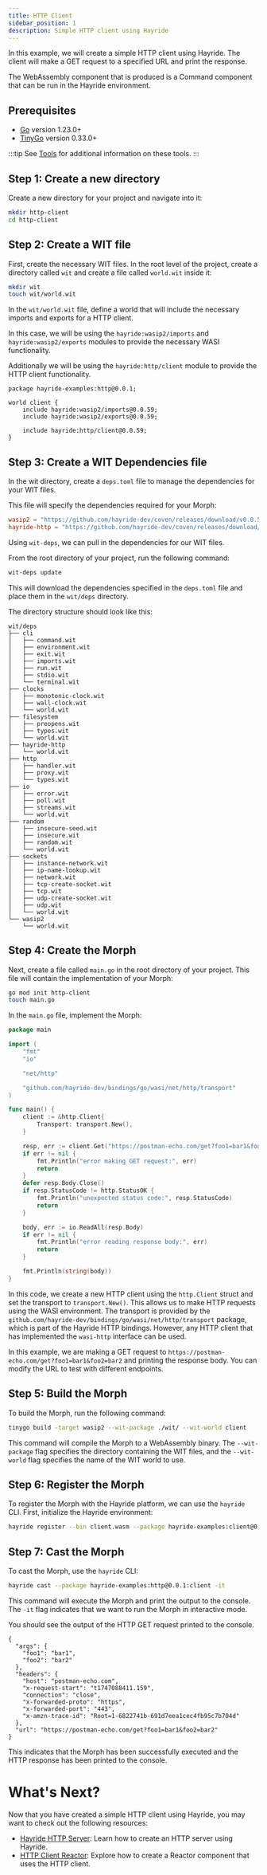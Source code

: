 ```yaml
---
title: HTTP Client
sidebar_position: 1
description: Simple HTTP client using Hayride
---
```


In this example, we will create a simple HTTP client using Hayride. The client will make a GET request to a specified URL and print the response. 

The WebAssembly component that is produced is a Command component that can be run in the Hayride environment.

## Prerequisites
- [Go](https://go.dev/doc/install) version 1.23.0+
- [TinyGo](https://tinygo.org/) version 0.33.0+

:::tip
See [Tools](../../tools.md) for additional information on these tools.
:::

## Step 1: Create a new directory

Create a new directory for your project and navigate into it:

```bash
mkdir http-client
cd http-client
```
## Step 2: Create a WIT file

First, create the necessary WIT files. In the root level of the project, create a directory called `wit` and create a file called `world.wit` inside it:

```bash
mkdir wit
touch wit/world.wit
```

In the `wit/world.wit` file, define a world that will include the necessary imports and exports for a HTTP client.

In this case, we will be using the `hayride:wasip2/imports` and `hayride:wasip2/exports` modules to provide the necessary WASI functionality. 

Additionally we will be using the `hayride:http/client` module to provide the HTTP client functionality. 

```wit
package hayride-examples:http@0.0.1;

world client {
    include hayride:wasip2/imports@0.0.59;
    include hayride:wasip2/exports@0.0.59;
 
    include hayride:http/client@0.0.59;
}
```

## Step 3: Create a WIT Dependencies file

In the wit directory, create a `deps.toml` file to manage the dependencies for your WIT files. 

This file will specify the dependencies required for your Morph:

```toml
wasip2 = "https://github.com/hayride-dev/coven/releases/download/v0.0.59/hayride_wasip2_v0.0.59.tar.gz"
hayride-http = "https://github.com/hayride-dev/coven/releases/download/v0.0.59/hayride_http_v0.0.59.tar.gz""
```

Using `wit-deps`, we can pull in the dependencies for our WIT files. 

From the root directory of your project, run the following command:

```bash
wit-deps update
```

This will download the dependencies specified in the `deps.toml` file and place them in the `wit/deps` directory.

The directory structure should look like this:

```
wit/deps
├── cli
│   ├── command.wit
│   ├── environment.wit
│   ├── exit.wit
│   ├── imports.wit
│   ├── run.wit
│   ├── stdio.wit
│   └── terminal.wit
├── clocks
│   ├── monotonic-clock.wit
│   ├── wall-clock.wit
│   └── world.wit
├── filesystem
│   ├── preopens.wit
│   ├── types.wit
│   └── world.wit
├── hayride-http
│   └── world.wit
├── http
│   ├── handler.wit
│   ├── proxy.wit
│   └── types.wit
├── io
│   ├── error.wit
│   ├── poll.wit
│   ├── streams.wit
│   └── world.wit
├── random
│   ├── insecure-seed.wit
│   ├── insecure.wit
│   ├── random.wit
│   └── world.wit
├── sockets
│   ├── instance-network.wit
│   ├── ip-name-lookup.wit
│   ├── network.wit
│   ├── tcp-create-socket.wit
│   ├── tcp.wit
│   ├── udp-create-socket.wit
│   ├── udp.wit
│   └── world.wit
└── wasip2
    └── world.wit
```
## Step 4: Create the Morph

Next, create a file called `main.go` in the root directory of your project. This file will contain the implementation of your Morph:

```bash
go mod init http-client
touch main.go
```

In the `main.go` file, implement the Morph:

```go
package main

import (
	"fmt"
	"io"

	"net/http"

	"github.com/hayride-dev/bindings/go/wasi/net/http/transport"
)

func main() {
	client := &http.Client{
		Transport: transport.New(),
	}

	resp, err := client.Get("https://postman-echo.com/get?foo1=bar1&foo2=bar2")
	if err != nil {
		fmt.Println("error making GET request:", err)
		return
	}
	defer resp.Body.Close()
	if resp.StatusCode != http.StatusOK {
		fmt.Println("unexpected status code:", resp.StatusCode)
		return
	}

	body, err := io.ReadAll(resp.Body)
	if err != nil {
		fmt.Println("error reading response body:", err)
		return
	}

	fmt.Println(string(body))
}
```

In this code, we create a new HTTP client using the `http.Client` struct and set the transport to `transport.New()`. This allows us to make HTTP requests using the WASI environment. The transport is provided by the `github.com/hayride-dev/bindings/go/wasi/net/http/transport` package, which is part of the Hayride HTTP bindings. However, any HTTP client that has implemented the `wasi-http` interface can be used.

In this example, we are making a GET request to `https://postman-echo.com/get?foo1=bar1&foo2=bar2` and printing the response body. You can modify the URL to test with different endpoints.

## Step 5: Build the Morph

To build the Morph, run the following command:

```bash
tinygo build -target wasip2 --wit-package ./wit/ --wit-world client
```

This command will compile the Morph to a WebAssembly binary. The `--wit-package` flag specifies the directory containing the WIT files, and the `--wit-world` flag specifies the name of the WIT world to use.

## Step 6: Register the Morph 

To register the Morph with the Hayride platform, we can use the `hayride` CLI. First, initialize the Hayride environment:

```bash
hayride register --bin client.wasm --package hayride-examples:client@0.0.1
```

## Step 7: Cast the Morph

To cast the Morph, use the `hayride` CLI:

```bash
hayride cast --package hayride-examples:http@0.0.1:client -it
```

This command will execute the Morph and print the output to the console. The `-it` flag indicates that we want to run the Morph in interactive mode.

You should see the output of the HTTP GET request printed to the console.
```
{
  "args": {
    "foo1": "bar1",
    "foo2": "bar2"
  },
  "headers": {
    "host": "postman-echo.com",
    "x-request-start": "t1747088411.159",
    "connection": "close",
    "x-forwarded-proto": "https",
    "x-forwarded-port": "443",
    "x-amzn-trace-id": "Root=1-6822741b-691d7eea1cec4fb95c7b704d"
  },
  "url": "https://postman-echo.com/get?foo1=bar1&foo2=bar2"
}
```

This indicates that the Morph has been successfully executed and the HTTP response has been printed to the console.

# What's Next? 

Now that you have created a simple HTTP client using Hayride, you may want to check out the following resources:

- [Hayride HTTP Server](./server.md): Learn how to create an HTTP server using Hayride.
- [HTTP Client Reactor](./client-reactor.md): Explore how to create a Reactor component that uses the HTTP client.


